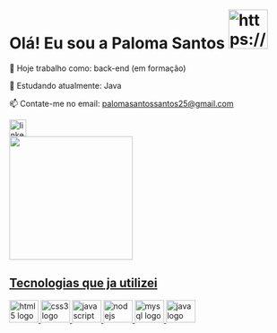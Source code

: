 # Olá! Eu sou a Paloma Santos <img src="https://i.picasion.com/pic92/6e8ed096f4a94cbdb740a40dbd9c3011.gif" width="70" height="70" border="0" alt="https://picasion.com/" /></a><br />

🔭 Hoje trabalho como: back-end (em formação)

🌱 Estudando atualmente: Java

📫 Contate-me no email: palomasantossantos25@gmail.com

 <div align="left"> <a href="https://www.linkedin.com/in/paloma-dos-santos-32535a237" target="_blank"> <img src="https://img.shields.io/static/v1?message=LinkedIn&logo=linkedin&label=&color=0077B5&logoColor=white&labelColor=&style=for-the-badge" height="30" alt="linkedin logo" /> </a> 


<div> <a href="https://github.com/palomasantossantos"> <img height="220em" src="https://github-readme-stats.vercel.app/api?username=palomasantossantos&show_icons=true&theme=cobalt&include_all_commits=true&count_private=true"/>
 
 ## Tecnologias que ja utilizei
<div align="left"> <img src="https://cdn.jsdelivr.net/gh/devicons/devicon/icons/html5/html5-original.svg" height="40" width="52" alt="html5 logo" /> 
<img src="https://cdn.jsdelivr.net/gh/devicons/devicon/icons/css3/css3-original.svg" height="40" width="52" alt="css3 logo" /> 
<img src="https://cdn.jsdelivr.net/gh/devicons/devicon/icons/javascript/javascript-original.svg" height="40" width="52" alt="javascript logo" />  <img src="https://cdn.jsdelivr.net/gh/devicons/devicon/icons/nodejs/nodejs-original.svg" height="40" width="52" alt="nodejs logo" /> 
<img src="https://cdn.jsdelivr.net/gh/devicons/devicon/icons/mysql/mysql-original.svg" height="40" width="52" alt="mysql logo" /> 
<img src="https://cdn.jsdelivr.net/gh/devicons/devicon/icons/java/java-original.svg" height="40" width="52" alt="java logo" />

